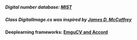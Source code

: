 ##### Digital number database: [MIST](http://yann.lecun.com/exdb/mnist/)

##### Class DigitalImage.cs was inspired by [James D. McCaffrey](https://jamesmccaffrey.wordpress.com/2013/11/23/reading-the-mnist-data-set-with-c/)

#### Deeplearning frameworks: [EmguCV and Accord](http://accord-framework.net/)
